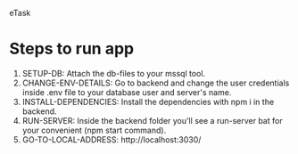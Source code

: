  eTask

# Steps to run app
1. SETUP-DB: Attach the db-files to your mssql tool.
2. CHANGE-ENV-DETAILS: Go to backend and change the user credentials inside .env file to your database user and server's name.
3. INSTALL-DEPENDENCIES: Install the dependencies with npm i in the backend.
4. RUN-SERVER: Inside the backend folder you'll see a run-server bat for your convenient (npm start command).
5. GO-TO-LOCAL-ADDRESS: http://localhost:3030/
